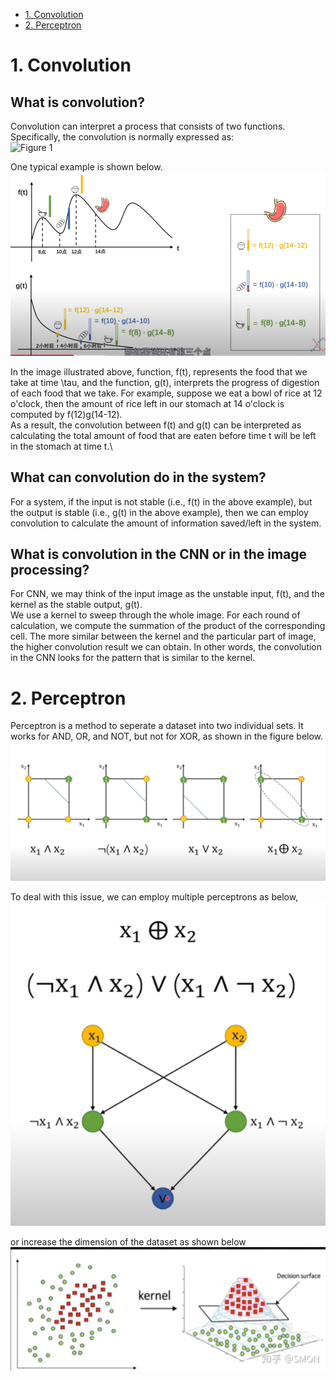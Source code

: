 <!-- GFM-TOC -->
* [1. Convolution](#1-Convolution)
* [2. Perceptron](#2-Perceptron)


# 1. Convolution
## What is convolution?
Convolution can interpret a process that consists of two functions.\
Specifically, the convolution is normally expressed as:\
![Figure 1](https://encrypted-tbn3.gstatic.com/images?q=tbn:ANd9GcSeBqgdnEmDF2l2BV7fVkZHmK4MHdIHRqZq7jCf2Hu3JyErSnfm)

One typical example is shown below.
![image1](https://github.com/yshiyi/Deep-Neural-Networks-with-PyTorch/blob/main/images/Convolution.png)

In the image illustrated above, function, f(t), represents the food that we take at time \tau, and the function, g(t), interprets the progress of digestion of each food that we take. For example, suppose we eat a bowl of rice at 12 o'clock, then the amount of rice left in our stomach at 14 o'clock is computed by f(12)g(14-12).\
As a result, the convolution between f(t) and g(t) can be interpreted as calculating the total amount of food that are eaten before time t will be left in the stomach at time t.\

## What can convolution do in the system?
For a system, if the input is not stable (i.e., f(t) in the above example), but the output is stable (i.e., g(t) in the above example), then we can employ convolution to calculate the amount of information saved/left in the system.

## What is convolution in the CNN or in the image processing?
For CNN, we may think of the input image as the unstable input, f(t), and the kernel as the stable output, g(t).\
We use a kernel to sweep through the whole image. For each round of calculation, we compute the summation of the product of the corresponding cell. The more similar between the kernel and the particular part of image, the higher convolution result we can obtain. In other words, the convolution in the CNN looks for the pattern that is similar to the kernel.

# 2. Perceptron
Perceptron is a method to seperate a dataset into two individual sets. It works for AND, OR, and NOT, but not for XOR, as shown in the figure below.\
![image1](https://github.com/yshiyi/Deep-Neural-Networks-with-PyTorch/blob/main/images/Perceptron.png)

To deal with this issue, we can employ multiple perceptrons as below,\
![image2](https://github.com/yshiyi/Deep-Neural-Networks-with-PyTorch/blob/main/images/Multiple_perceptron.png)

or increase the dimension of the dataset as shown below\
![image3](https://github.com/yshiyi/Deep-Neural-Networks-with-PyTorch/blob/main/images/Increase_dimension.png)


